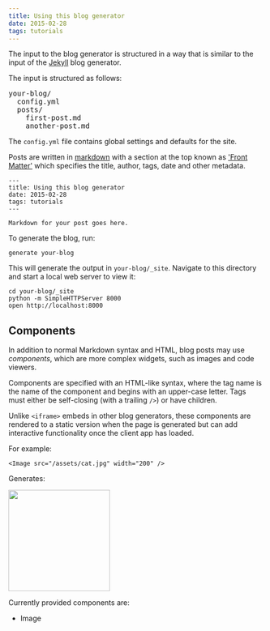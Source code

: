 ```yaml
---
title: Using this blog generator
date: 2015-02-28
tags: tutorials
---
```


The input to the blog generator is structured in a way
that is similar to the input of the [Jekyll](http://jekyllrb.com/)
blog generator.

The input is structured as follows:

<pre>
your-blog/
  config.yml 
  posts/
    first-post.md
	another-post.md
</pre>

The `config.yml` file contains global settings and defaults
for the site.

Posts are written in [markdown](http://daringfireball.net/projects/markdown/syntax)
with a section at the top known as ['Front Matter'](http://jekyllrb.com/docs/frontmatter/) which specifies the title,
author, tags, date and other metadata.

````
---
title: Using this blog generator
date: 2015-02-28
tags: tutorials
---

Markdown for your post goes here.
````

To generate the blog, run:

`generate your-blog`

This will generate the output in `your-blog/_site`.
Navigate to this directory and start a local web server to view it:

````
cd your-blog/_site
python -m SimpleHTTPServer 8000
open http://localhost:8000
````

## Components

In addition to normal Markdown syntax and HTML, blog posts may
use _components_, which are more complex widgets, such as images
and code viewers.

Components are specified with an HTML-like syntax, where the tag
name is the name of the component and begins with an upper-case letter.
Tags must either be self-closing (with a trailing `/>`) or have children.

Unlike `<iframe>` embeds in other blog generators, these components
are rendered to a static version when the page is generated but
can add interactive functionality once the client app has loaded.

For example:
````
<Image src="/assets/cat.jpg" width="200" />
````

Generates:

<Image src="/assets/cat.jpg" width="200" />

Currently provided components are:
 * Image
